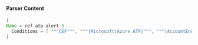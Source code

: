 #### Parser Content
```Java
{
Name = cef-atp-alert-5
  Conditions = [ """CEF""", """|Microsoft|Azure ATP|""", """|AccountEnumerationSecurityAlert|""" ]
}
```